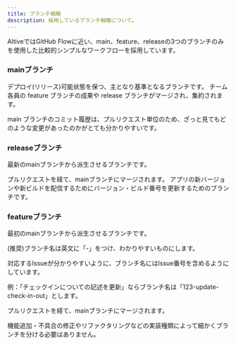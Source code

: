 ```yaml
---
title: ブランチ戦略
description: 採用しているブランチ戦略について。
---
```


AltiveではGitHub Flowに近い、main、feature、releaseの3つのブランチのみを使用した比較的シンプルなワークフローを採用しています。

### mainブランチ

デプロイ(リリース)可能状態を保つ、主となり基準となるブランチです。
チーム各員の feature ブランチの成果や release ブランチがマージされ、集約されます。

main ブランチのコミット履歴は、プルリクエスト単位のため、ざっと見てもどのような変更があったのかがとても分かりやすいです。

### releaseブランチ

最新のmainブランチから派生させるブランチです。

プルリクエストを経て、mainブランチにマージされます。
アプリの新バージョンや新ビルドを配信するためにバージョン・ビルド番号を更新するためのブランチです。

### featureブランチ

最初のmainブランチから派生させるブランチです。

(推奨)ブランチ名は英文に「-」をつけ、わかりやすいものにします。

対応するIssueが分かりやすいように、ブランチ名にはIssue番号を含めるようにしています。

例：「チェックインについての記述を更新」ならブランチ名は「123-update-check-in-out」とします。

プルリクエストを経て、mainブランチにマージされます。

機能追加・不具合の修正やリファクタリングなどの実装種類によって細かくブランチを分ける必要はありません。
